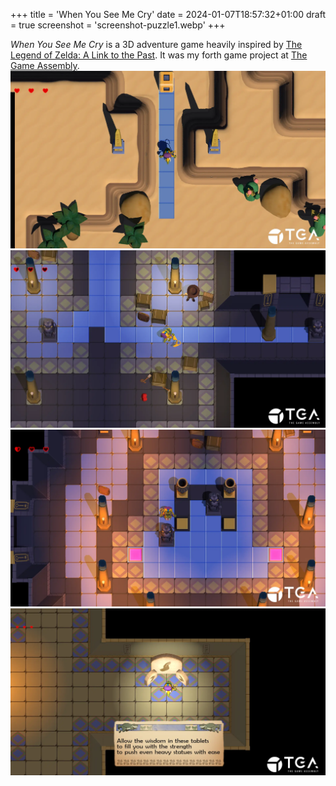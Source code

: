 +++
title = 'When You See Me Cry'
date = 2024-01-07T18:57:32+01:00
draft = true
screenshot = 'screenshot-puzzle1.webp'
+++

_When You See Me Cry_ is a 3D adventure game heavily inspired by [The Legend of Zelda: A Link to the Past](https://en.wikipedia.org/wiki/The_Legend_of_Zelda:_A_Link_to_the_Past). It was my forth game project at [The Game Assembly](https://thegameassembly.com).
![Screenshot outside a temple.](screenshot-outside.webp)
![Screenshot of a puzzle in a temple.](screenshot-puzzle1.webp)
![Screenshot of another puzzle in a temple.](screenshot-puzzle2.webp)
![Screenshot of a tablet granting the player powers.](screenshot-tablet.webp)